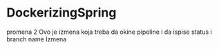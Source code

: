 # DockerizingSpring
promena 2
Ovo je izmena koja treba da okine pipeline i da ispise status i branch name
Izmena
